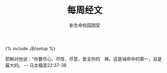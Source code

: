 ﻿---
layout: post
title: "每周经文"
description: ""
author: "新生命校园团契"
category: 经文分享
tags: [灵修]
---
{% include JB/setup %}

耶稣对他说：“你要尽心、尽性、尽意，爱主你的　神。这是诫命中的第一，且是最大的。 -- 马太福音22:37-38
